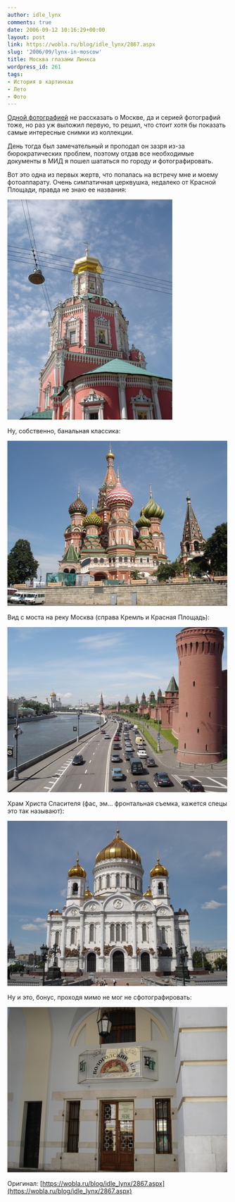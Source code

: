```yaml
---
author: idle_lynx
comments: true
date: 2006-09-12 10:16:29+00:00
layout: post
link: https://wobla.ru/blog/idle_lynx/2867.aspx
slug: '2006/09/lynx-in-moscow'
title: Москва глазами Линкса
wordpress_id: 261
tags:
- История в картинках
- Лето
- Фото
---
```


[Одной фотографией](2006/09/moscow) не рассказать о Москве, да и серией фотографий тоже, но раз уж выложил первую, то решил, что стоит хотя бы показать самые интересные снимки из коллекции.

День тогда был замечательный и проподал он зазря из-за бюрократических проблем, поэтому отдав все необходимые документы в МИД я пошел шататься по городу и фотографировать.

Вот это одна из первых жертв, что попалась на встречу мне и моему фотоаппарату. Очень симпатичная церквушка, недалеко от Красной Площади, правда не знаю ее названия:

![Moscow - Church](images/2007/05/8845d230-23d0-48fa-a971-7e164fa534b3.jpg)

Ну, собственно, банальная классика:

![Moscow - Cathedral](images/2007/05/e845d171-9115-478a-968b-9d888f99e3e7.jpg)

Вид с моста на реку Москва (справа Кремль и Красная Площадь):

![Moscow - Moscow river](images/2007/05/994409a3-8001-4bd8-92c5-cefcd3a01f52.jpg)

Храм Христа Спасителя (фас, эм... фронтальная съемка, кажется спецы это так называют):

![Moscow - Cathedral](images/2007/05/d6ee4c04-de13-4602-a2e6-44619896a80c.jpg)

Ну и это, бонус, проходя мимо не мог не сфотографировать:

![Moscow - Vologda](images/2007/05/0669b996-4b97-4015-be02-5413e083c98a.jpg)

Оригинал: [https://wobla.ru/blog/idle_lynx/2867.aspx](https://wobla.ru/blog/idle_lynx/2867.aspx)
